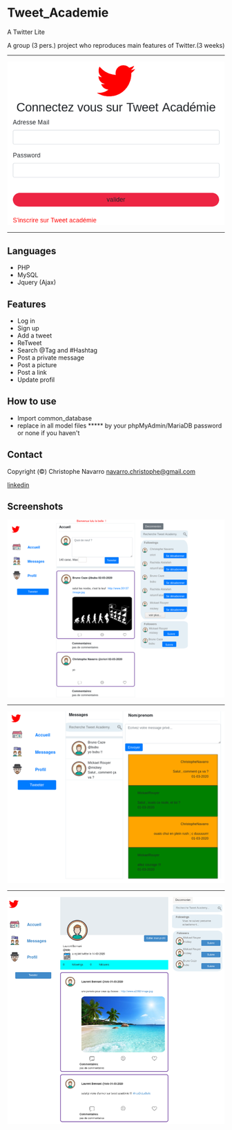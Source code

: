 # Tweet_Academie
A Twitter Lite

A group (3 pers.) project who reproduces  main features of Twitter.(3 weeks)
___   
![alt text](https://github.com/Crinav/Tweet_Academie/blob/master/Tweet%20Acad%C3%A9mie.png "main page")  
___  

## Languages
* PHP
* MySQL
* Jquery (Ajax)

## Features 
* Log in
* Sign up 
* Add a tweet
* ReTweet
* Search @Tag and #Hashtag
* Post a private message
* Post a picture
* Post a link
* Update profil  
  
## How to use
* Import common_database
* replace in all model files ***** by your phpMyAdmin/MariaDB password or none if you haven't
  
## Contact  

Copyright (©) Christophe Navarro <navarro.christophe@gmail.com>

[linkedin](https://www.linkedin.com/in/christophe-navarro-b5173a171)  

## Screenshots
  
![alt text](https://github.com/Crinav/Tweet_Academie/blob/master/Tweet%20Academy-Accueil.png "main page")  
___  

![alt text](https://github.com/Crinav/Tweet_Academie/blob/master/Tweet%20Academy-Messagerie.png)   
___  

![alt text](https://github.com/Crinav/Tweet_Academie/blob/master/profil_tweeter.png)  

  
